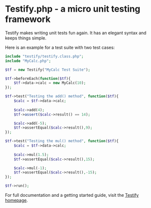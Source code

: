 Testify.php - a micro unit testing framework
============================================

Testify makes writing unit tests fun again. It has an elegant syntax and keeps things simple.

Here is an example for a test suite with two test cases:

```php
include "testify/testify.class.php";
include "MyCalc.php";

$tf = new Testify("MyCalc Test Suite");

$tf->beforeEach(function($tf){
	$tf->data->calc = new MyCalc(10);
});

$tf->test("Testing the add() method", function($tf){
	$calc = $tf->data->calc;
	
	$calc->add(4);
	$tf->assert($calc->result() == 14);

	$calc->add(-5);
	$tf->assertEqual($calc->result(),9);
});

$tf->test("Testing the mul() method", function($tf){
	$calc = $tf->data->calc;
	
	$calc->mul(1.5);
	$tf->assertEqual($calc->result(),15);

	$calc->mul(-1);
	$tf->assertEqual($calc->result(),-15);
});

$tf->run();
```

For full documentation and a getting started guide, visit the [Testify homepage](http://tutorialzine.com/projects/testify/). 